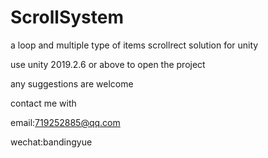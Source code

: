 # ScrollSystem
a loop and multiple type of items scrollrect solution for unity

use unity 2019.2.6 or above to open the project

any suggestions are welcome

contact me with

email:719252885@qq.com

wechat:bandingyue
